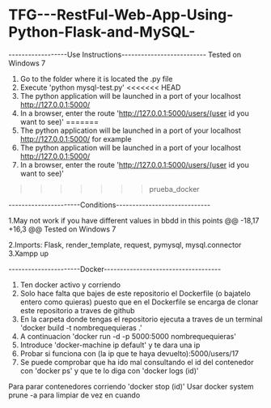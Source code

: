# TFG---RestFul-Web-App-Using-Python-Flask-and-MySQL-
------------------Use Instructions--------------------------
Tested on Windows 7
1. Go to the folder where it is located the .py file
2. Execute 'python mysql-test.py'
<<<<<<< HEAD
3. The python application will be launched in a port of your localhost http://127.0.0.1:5000/
4. In a browser, enter the route 'http://127.0.0.1:5000/users/(user id you want to see)'
=======
3. The python application will be launched in a port of your localhost http://127.0.0.1:5000/ for example
3. The python application will be launched in a port of your localhost http://127.0.0.1:5000/
4. In a browser, enter the route 'http://127.0.0.1:5000/users/(user id you want to see)'


>>>>>>> prueba_docker

----------------------Conditions-----------------------------

1.May not work if you have different values in bbdd in this points
@@ -18,17 +16,3 @@ Tested on Windows 7

2.Imports: Flask, render_template, request, pymysql, mysql.connector
3.Xampp up

----------------------Docker------------------------------------
1. Ten docker activo y corriendo
2. Solo hace falta que bajes de este repositorio el Dockerfile (o bajatelo entero como quieras) puesto que en 
el Dockerfile se encarga de clonar este repositorio a traves de github
3. En la carpeta donde tengas el repositorio ejecuta a traves de un terminal 'docker build -t nombrequequieras .'
4. A continuacion 'docker run -d -p 5000:5000 nombrequequieras'
5. Introduce 'docker-machine ip default' y te dara una ip
6. Probar si funciona con (la ip que te haya devuelto):5000/users/17
7. Se puede comprobar que ha ido mal consultando el id del contenedor con 'docker ps' y que te 
lo diga con 'docker logs (id)'

Para parar contenedores corriendo 'docker stop (id)'
Usar docker system prune -a para limpiar de vez en cuando

